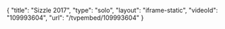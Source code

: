 {
    "title": "Sizzle 2017",
    "type": "solo",
    "layout": "iframe-static",
    "videoId": "109993604",
    "url": "\/tvpembed\/109993604"
}